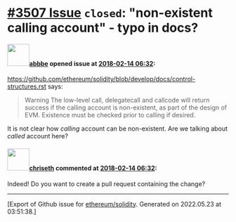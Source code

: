 # [\#3507 Issue](https://github.com/ethereum/solidity/issues/3507) `closed`: "non-existent calling account" - typo in docs?

#### <img src="https://avatars.githubusercontent.com/u/1535574?u=fea5033dfd8e6da58b25b6a5e587db9bef70a829&v=4" width="50">[abbbe](https://github.com/abbbe) opened issue at [2018-02-14 06:32](https://github.com/ethereum/solidity/issues/3507):

https://github.com/ethereum/solidity/blob/develop/docs/control-structures.rst says: 

> Warning The low-level call, delegatecall and callcode will return success if the calling account is non-existent, as part of the design of EVM. Existence must be checked prior to calling if desired.

It is not clear how _calling_ account can be non-existent. Are we talking about _called_ account here?

#### <img src="https://avatars.githubusercontent.com/u/9073706?v=4" width="50">[chriseth](https://github.com/chriseth) commented at [2018-02-14 06:32](https://github.com/ethereum/solidity/issues/3507#issuecomment-365534170):

Indeed! Do you want to create a pull request containing the change?


-------------------------------------------------------------------------------



[Export of Github issue for [ethereum/solidity](https://github.com/ethereum/solidity). Generated on 2022.05.23 at 03:51:38.]
